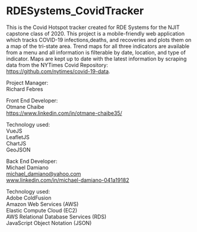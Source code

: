 # RDESystems_CovidTracker  
This is the Covid Hotspot tracker created for RDE Systems for the NJIT capstone class of 2020. This project is a mobile-friendly web application which tracks COVID-19 infections,deaths, and recoveries and plots them on a map of the
tri-state area. Trend maps for all three indicators are available from a menu and all information is filterable by date, location,
and type of indicator. Maps are kept up to date with the latest information by scraping data from the NYTimes Covid Repository: https://github.com/nytimes/covid-19-data.

Project Manager:  
Richard Febres  
  
Front End Developer:  
Otmane Chaibe  
https://www.linkedin.com/in/otmane-chaibe35/  
  
Technology used:  
VueJS  
LeafletJS  
ChartJS  
GeoJSON  
  
Back End Developer:  
Michael Damiano  
michael_damiano@yahoo.com  
www.linkedin.com/in/michael-damiano-041a19182  
  
Technology used:  
Adobe ColdFusion  
Amazon Web Services (AWS)  
Elastic Compute Cloud (EC2)  
AWS Relational Database Services (RDS)  
JavaScript Object Notation (JSON)  
